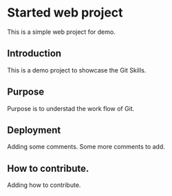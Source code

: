 # Started web project
This is a simple web project for demo.

## Introduction
This is a demo project to showcase the Git Skills.

## Purpose
Purpose is to understad the work flow of Git.

## Deployment
Adding some comments. Some more comments to add.

## How to contribute.
Adding how to contribute.